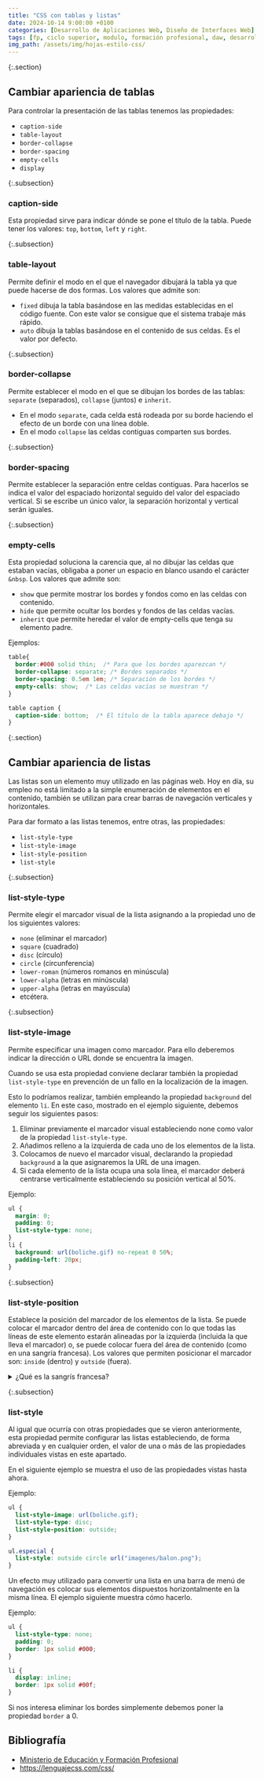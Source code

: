 ```yaml
---
title: "CSS con tablas y listas"
date: 2024-10-14 9:00:00 +0100
categories: [Desarrollo de Aplicaciones Web, Diseño de Interfaces Web]
tags: [fp, ciclo superior, modulo, formación profesional, daw, desarrollo de aplicaciones web, diseño de interfaces web, diw]
img_path: /assets/img/hojas-estilo-css/
---
```


{:.section}
## Cambiar apariencia de tablas

Para controlar la presentación de las tablas tenemos las propiedades:

- `caption-side`
- `table-layout`
- `border-collapse`
- `border-spacing`
- `empty-cells`
- `display`

{:.subsection}
### caption-side

Esta propiedad sirve para indicar dónde se pone el título de la tabla. Puede tener los valores: `top`, `bottom`, `left` y `right`.

{:.subsection}
### table-layout

Permite definir el modo en el que el navegador dibujará la tabla ya que puede hacerse de dos formas. Los valores que admite son:

- `fixed` dibuja la tabla basándose en las medidas establecidas en el código fuente. Con este valor se consigue que el sistema trabaje más rápido.
- `auto` dibuja la tablas basándose en el contenido de sus celdas. Es el valor por defecto.

{:.subsection}
### border-collapse

Permite establecer el modo en el que se dibujan los bordes de las tablas: `separate` (separados), `collapse` (juntos) e `inherit`.

- En el modo `separate`, cada celda está rodeada por su borde haciendo el efecto de un borde con una línea doble.
- En el modo `collapse` las celdas contiguas comparten sus bordes.

{:.subsection}
### border-spacing

Permite establecer la separación entre celdas contiguas. Para hacerlos se indica el valor del espaciado horizontal seguido del valor del espaciado vertical. Si se escribe un único valor, la separación horizontal y vertical serán iguales.

{:.subsection}
### empty-cells

Esta propiedad soluciona la carencia que, al no dibujar las celdas que estaban vacías, obligaba a poner un espacio en blanco usando el carácter `&nbsp`. Los valores que admite son:

- `show` que permite mostrar los bordes y fondos como en las celdas con contenido.
- `hide` que permite ocultar los bordes y fondos de las celdas vacías.
- `inherit` que permite heredar el valor de empty-cells que tenga su elemento padre.

Ejemplos:

```css
table{  
  border:#000 solid thin;  /* Para que los bordes aparezcan */
  border-collapse: separate; /* Bordes separados */ 
  border-spacing: 0.5em 1em; /* Separación de los bordes */
  empty-cells: show;  /* Las celdas vacías se muestran */ 
}

table caption { 
  caption-side: bottom;  /* El título de la tabla aparece debajo */ 
}
```

{:.section}
## Cambiar apariencia de listas

Las listas son un elemento muy utilizado en las páginas web. Hoy en día, su empleo no está limitado a la simple enumeración de elementos en el contenido, también se utilizan para crear barras de navegación verticales y horizontales.

Para dar formato a las listas tenemos, entre otras, las propiedades: 

- `list-style-type`
- `list-style-image`
- `list-style-position`
- `list-style`

{:.subsection}
### list-style-type

Permite elegir el marcador visual de la lista asignando a la propiedad uno de los siguientes valores: 

- `none` (eliminar el marcador)
- `square` (cuadrado)
- `disc` (círculo)
- `circle` (circunferencia)
- `lower-roman` (números romanos en minúscula)
- `lower-alpha` (letras en minúscula)
- `upper-alpha` (letras en mayúscula)
- etcétera.

{:.subsection}
### list-style-image

Permite especificar una imagen como marcador. Para ello deberemos indicar la dirección o URL donde se encuentra la imagen.

Cuando se usa esta propiedad conviene declarar también la propiedad `list-style-type` en prevención de un fallo en la localización de la imagen.

Esto lo podríamos realizar, también empleando la propiedad `background` del elemento `li`. En este caso, mostrado en el ejemplo siguiente, debemos seguir los siguientes pasos:

1. Eliminar previamente el marcador visual estableciendo none como valor de la propiedad `list-style-type`.
1. Añadimos relleno a la izquierda de cada uno de los elementos de la lista.
1. Colocamos de nuevo el marcador visual, declarando la propiedad `background` a la que asignaremos la URL de una imagen.
1. Si cada elemento de la lista ocupa una sola línea, el marcador deberá centrarse verticalmente estableciendo su posición vertical al 50%.

Ejemplo:

```css
ul {
  margin: 0;
  padding: 0;
  list-style-type: none;
}
li {
  background: url(boliche.gif) no-repeat 0 50%;
  padding-left: 20px;
}
```

{:.subsection}
### list-style-position

Establece la posición del marcador de los elementos de la lista. Se puede colocar el marcador dentro del área de contenido con lo que todas las líneas de este elemento estarán alineadas por la izquierda (incluida la que lleva el marcador) o, se puede colocar fuera del área de contenido (como en una sangría francesa). Los valores que permiten posicionar el marcador son: `inside` (dentro) y `outside` (fuera).

<details class="card mb-2">
  <summary class="card-header question">¿Qué es la sangrís francesa?</summary>
  <div class="card-body" markdown="1">

Estilo de sangría de párrafo en el que la primera línea sobresale por la izquierda algo más que el resto, que van algo más sangradas.

<!-- Comentario para que no se descuajeringue la cosa -->
  </div>
</details>

{:.subsection}
### list-style

Al igual que ocurría con otras propiedades que se vieron anteriormente, esta propiedad permite configurar las listas estableciendo, de forma abreviada y en cualquier orden, el valor de una o más de las propiedades individuales vistas en este apartado.

En el siguiente ejemplo se muestra el uso de las propiedades vistas hasta ahora.

Ejemplo:

```css
ul {
  list-style-image: url(boliche.gif);
  list-style-type: disc;
  list-style-position: outside; 
}

ul.especial {
  list-style: outside circle url("imagenes/balon.png"); 
}
```

Un efecto muy utilizado para convertir una lista en una barra de menú de navegación es colocar sus elementos dispuestos horizontalmente en la misma línea. El ejemplo siguiente muestra cómo hacerlo.

Ejemplo:

```css
ul {
  list-style-type: none;  
  padding: 0;  
  border: 1px solid #000;  
}  

li {
  display: inline;  
  border: 1px solid #00f; 
}
```

Si nos interesa eliminar los bordes simplemente debemos poner la propiedad `border` a 0.

## Bibliografía

- [Ministerio de Educación y Formación Profesional](https://www.educacionyfp.gob.es/portada.html)
- <https://lenguajecss.com/css/>
